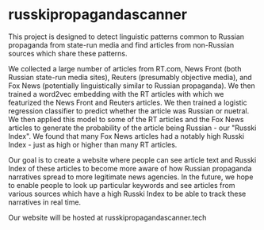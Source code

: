 # russkipropagandascanner

This project is designed to detect linguistic patterns common to Russian propaganda from state-run media and find articles from non-Russian sources which share these patterns.

We collected a large number of articles from RT.com, News Front (both Russian state-run media sites), Reuters (presumably objective media), and Fox News (potentially linguistically similar to Russian propaganda). We then trained a word2vec embedding with the RT articles with which we featurized the News Front and Reuters articles. We then trained a logistic regression classifier to predict whether the article was Russian or nuetral. We then applied this model to some of the RT articles and the Fox News articles to generate the probability of the article being Russian - our "Russki Index". We found that many Fox News articles had a notably high Russki Index - just as high or higher than many RT articles. 

Our goal is to create a website where people can see article text and Russki Index of these articles to become more aware of how Russian propaganda narratives spread to more legitimate news agencies. In the future, we hope to enable people to look up particular keywords and see articles from various sources which have a high Russki Index to be able to track these narratives in real time.

Our website will be hosted at russkipropagandascanner.tech
